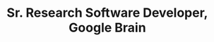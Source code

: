 ---
name: Pablo Samuel Castro
title: Sr. Research Software Developer, Google Brain
modal-id: 1
img: castro.jpg     
alt: Picture of Pablo Samuel Castro
topic: Distributional Reinforcement Learning and State Representations and Metrics
bio: Pablo was born and raised in Quito, Ecuador, and moved to Montreal after high school to study at McGill. He stayed in Montreal for the next 10 years, finished his bachelors, worked at a flight simulator company, and then eventually obtained his masters and PhD at McGill, focusing on Reinforcement Learning. After his PhD Pablo did a 10-month postdoc in Paris before moving to Pittsburgh to join Google. He has worked at Google for almost 7 years, and is currently a research Software Developer in Google Brain in Montreal, focusing on fundamental Reinforcement Learning research, as well as Machine Learning and Music. Aside from his interest in coding/AI/math, Pablo is an active musician (https://www.psctrio.com/), loves running (5 marathons so far, including Boston!), and discussing politics and activism.
website: https://scholar.google.com/citations?user=jn5r6TsAAAAJ&hl=en
tags: keynote-iclr2019
featuredOrder: 1
---